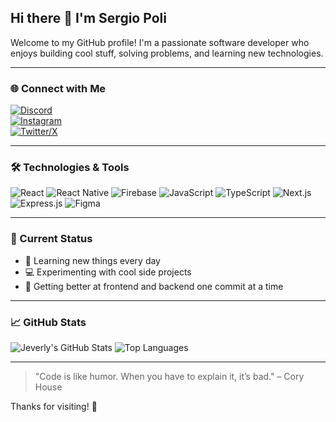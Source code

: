 ## Hi there 👋 I'm Sergio Poli

Welcome to my GitHub profile! I'm a passionate software developer who enjoys building cool stuff, solving problems, and learning new technologies.

---

### 🌐 Connect with Me
[![Discord](https://img.shields.io/badge/Discord-%237289DA.svg?style=for-the-badge&logo=discord&logoColor=white)](https://discord.com/users/your-discord-id)  
[![Instagram](https://img.shields.io/badge/Instagram-E4405F.svg?style=for-the-badge&logo=instagram&logoColor=white)](https://instagram.com/yourusername)  
[![Twitter/X](https://img.shields.io/badge/Twitter-1DA1F2.svg?style=for-the-badge&logo=twitter&logoColor=white)](https://twitter.com/yourusername)

---

### 🛠️ Technologies & Tools

![React](https://img.shields.io/badge/-React-61DAFB?style=flat-square&logo=react&logoColor=white)
![React Native](https://img.shields.io/badge/-React%20Native-61DAFB?style=flat-square&logo=react&logoColor=white)
![Firebase](https://img.shields.io/badge/-Firebase-FFCA28?style=flat-square&logo=firebase&logoColor=black)
![JavaScript](https://img.shields.io/badge/-JavaScript-F7DF1E?style=flat-square&logo=javascript&logoColor=black)
![TypeScript](https://img.shields.io/badge/-TypeScript-3178C6?style=flat-square&logo=typescript&logoColor=white)
![Next.js](https://img.shields.io/badge/-Next.js-000000?style=flat-square&logo=nextdotjs&logoColor=white)
![Express.js](https://img.shields.io/badge/-Express.js-000000?style=flat-square&logo=express&logoColor=white)
![Figma](https://img.shields.io/badge/-Figma-F24E1E?style=flat-square&logo=figma&logoColor=white)

---

### 🚧 Current Status
- 🧠 Learning new things every day
- 💻 Experimenting with cool side projects
- 🚀 Getting better at frontend and backend one commit at a time

---

### 📈 GitHub Stats

![Jeverly's GitHub Stats](https://github-readme-stats.vercel.app/api?username=your-github-username&show_icons=true&theme=radical)
![Top Languages](https://github-readme-stats.vercel.app/api/top-langs/?username=your-github-username&layout=compact&theme=radical)

---

> "Code is like humor. When you have to explain it, it’s bad." – Cory House

Thanks for visiting! 🚀
